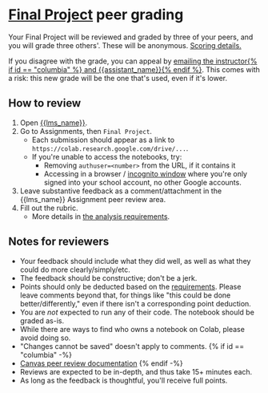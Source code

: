 # [Final Project](../final_project.md) peer grading

Your Final Project will be reviewed and graded by three of your peers, and you will grade three others'. These will be anonymous. [Scoring details.](../syllabus.md#final-project)

If you disagree with the grade, you can appeal by [emailing the instructor{% if id == "columbia" %} and {{assistant_name}}{% endif %}](../syllabus.md#instructor-information). This comes with a risk: this new grade will be the one that's used, even if it's lower.

## How to review

1. Open [{{lms_name}}]({{lms_url}}).
1. Go to Assignments, then `Final Project`.
   - Each submission should appear as a link to `https://colab.research.google.com/drive/...`.
   - If you're unable to access the notebooks, try:
      - Removing `authuser=<number>` from the URL, if it contains it
      - Accessing in a browser / [incognito window](https://support.google.com/chrome/answer/95464) where you're only signed into your school account, no other Google accounts.
1. Leave substantive feedback as a comment/attachment in the {{lms_name}} Assignment peer review area.
1. Fill out the rubric.
   - More details in [the analysis requirements](../final_project.md#analysis-requirements).

## Notes for reviewers

- Your feedback should include what they did well, as well as what they could do more clearly/simply/etc.
- The feedback should be constructive; don't be a jerk.
- Points should only be deducted based on the [requirements](../final_project.md#analysis-requirements). Please leave comments beyond that, for things like "this could be done better/differently," even if there isn't a corresponding point deduction.
- You are _not_ expected to run any of their code. The notebook should be graded as-is.
- While there are ways to find who owns a notebook on Colab, please avoid doing so.
- "Changes cannot be saved" doesn't apply to comments.
{% if id == "columbia" -%}
- [Canvas peer review documentation](https://community.canvaslms.com/t5/Student-Guide/How-do-I-submit-a-peer-review-to-an-assignment/ta-p/293)
{% endif -%}
- Reviews are expected to be in-depth, and thus take 15+ minutes each.
- As long as the feedback is thoughtful, you'll receive full points.
